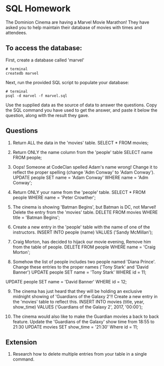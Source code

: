 # SQL Homework

The Dominion Cinema are having a Marvel Movie Marathon! They have asked you to help maintain their database of movies with times and attendees.

## To access the database:

First, create a database called 'marvel'

```
# terminal
createdb marvel
```

Next, run the provided SQL script to populate your database:

```
# terminal
psql -d marvel -f marvel.sql
```

Use the supplied data as the source of data to answer the questions.  Copy the SQL command you have used to get the answer, and paste it below the question, along with the result they gave.

## Questions

1. Return ALL the data in the 'movies' table.
SELECT * FROM movies;

2. Return ONLY the name column from the 'people' table
SELECT name FROM people;

3. Oops! Someone at CodeClan spelled Adam's name wrong! Change it to reflect the proper spelling (change 'Adm Conway' to 'Adam Conway').
UPDATE people
SET name = 'Adam Conway'
WHERE name = 'Adm Conway';

4. Return ONLY your name from the 'people' table.
SELECT * FROM people
WHERE name = 'Peter Crowther';

5. The cinema is showing 'Batman Begins', but Batman is DC, not Marvel! Delete the entry from the 'movies' table.
DELETE FROM movies
WHERE title = 'Batman Begins';

6. Create a new entry in the 'people' table with the name of one of the instructors.
INSERT INTO people (name)
VALUES ('Sandy McMillan');

7. Craig Morton, has decided to hijack our movie evening, Remove him from the table of people.
DELETE FROM people
WHERE name = 'Craig Morton';

8. Somehow the list of people includes two people named 'Diana Prince'. Change these entries to the proper names ('Tony Stark' and 'David Banner')
UPDATE people
SET name = 'Tony Stark'
WHERE id = 11;

UPDATE people
SET name = 'David Banner'
WHERE id = 12;

9. The cinema has just heard that they will be holding an exclusive midnight showing of 'Guardians of the Galaxy 2'!! Create a new entry in the 'movies' table to reflect this.
INSERT INTO movies (title, year, show_time) VALUES ('Guardians of the Galaxy 2', 2017, '00:00');

10. The cinema would also like to make the Guardian movies a back to back feature. Update the 'Guardians of the Galaxy' show time from 18:55 to 21:30
UPDATE movies
SET show_time = '21:30'
Where id = 11;

## Extension

1. Research how to delete multiple entries from your table in a single command.
